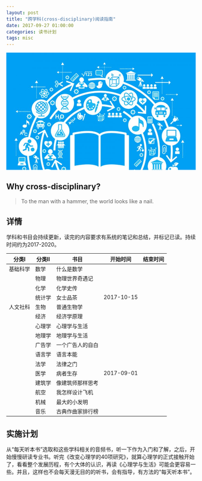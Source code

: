 ```yaml
---
layout: post
title: "跨学科(cross-disciplinary)阅读指南"
date: 2017-09-27 01:00:00
categories: 读书计划
tags: misc
---
```

![](/assets/img/cross-discipinary.jpg)
## Why cross-disciplinary? 
>To the man with a hammer, the world looks like a nail. 

## 详情
学科和书目会持续更新，读完的内容要求有系统的笔记和总结，并标记已读。持续时间约为2017-2020。

|分类I|分类II|书目|开始时间|结束时间| 
|---|---|---|---|---|
|基础科学	|数学|什么是数学| | |
| |物理|物理世界奇遇记| | |
| |化学|化学史传| | |
| |统计学|女士品茶| 2017-10-15 | |
|人文社科|生物|普通生物学| | |
| |经济|经济学原理| | |
| |心理学|心理学与生活| | |
| |地理学|地理学与生活| | |
| |广告学|一个广告人的自白| | |
| |语言学|语言本能| | |
| |法学|法律之门| | |
| |医学|病者生存|2017-09-01| |
| |建筑学|像建筑师那样思考| | |
| |航空|我怎样设计飞机| | |
| |机械|最大的小发明| | |
| |音乐|古典作曲家排行榜| | |

## 实施计划
从“每天听本书”选取和这些学科相关的音频书，听一下作为入门和了解，之后，开始慢慢研读专业书。听完《改变心理学的40项研究》，就算心理学的正式接触开始了，看看整个发展历程，有个大体的认识，再读《心理学与生活》可能会更容易一些。并且，这样也不会每天漫无目的的听书，会有指导，有方法的“每天听本书”。
